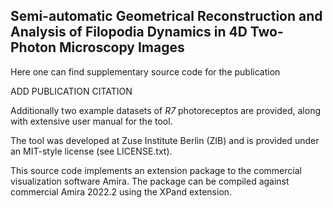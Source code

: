 ## Semi-automatic Geometrical Reconstruction and Analysis of Filopodia Dynamics in 4D Two-Photon Microscopy Images

Here one can find supplementary source code for the publication

ADD PUBLICATION CITATION

Additionally two example datasets of *R7* photoreceptos are provided, along with extensive user manual for the tool.

The tool was developed at Zuse Institute Berlin (ZIB) and is provided under an MIT-style license (see LICENSE.txt).

This source code implements an extension package to the commercial visualization software
Amira. The package can be compiled against commercial Amira 2022.2 using the XPand extension.
